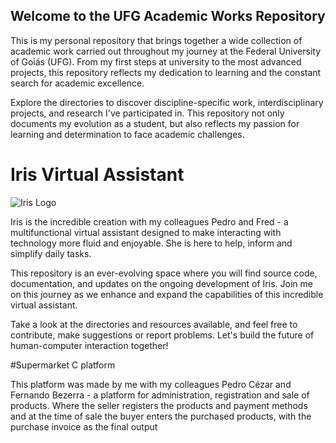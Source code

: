 ## Welcome to the UFG Academic Works Repository

This is my personal repository that brings together a wide collection of academic work carried out throughout my journey at the Federal University of Goiás (UFG). From my first steps at university to the most advanced projects, this repository reflects my dedication to learning and the constant search for academic excellence.

Explore the directories to discover discipline-specific work, interdisciplinary projects, and research I've participated in. This repository not only documents my evolution as a student, but also reflects my passion for learning and determination to face academic challenges.

# Iris Virtual Assistant

![Iris Logo](https://github.com/marcospaulo429/Projetos-UFG/blob/main/Iris%20-%20Assistente%20Virtual%20Inteligente/iris_carregamento.png)

Iris is the incredible creation with my colleagues Pedro and Fred - a multifunctional virtual assistant designed to make interacting with technology more fluid and enjoyable. She is here to help, inform and simplify daily tasks.

This repository is an ever-evolving space where you will find source code, documentation, and updates on the ongoing development of Iris. Join me on this journey as we enhance and expand the capabilities of this incredible virtual assistant.

Take a look at the directories and resources available, and feel free to contribute, make suggestions or report problems. Let's build the future of human-computer interaction together!

#Supermarket C platform

This platform was made by me with my colleagues Pedro Cézar and Fernando Bezerra - a platform for administration, registration and sale of products. Where the seller registers the products and payment methods and at the time of sale the buyer enters the purchased products, with the purchase invoice as the final output
